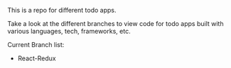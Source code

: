 This is a repo for different todo apps.

Take a look at the different branches to view code for todo apps built with various languages, tech, frameworks, etc.

Current Branch list: 
- React-Redux
